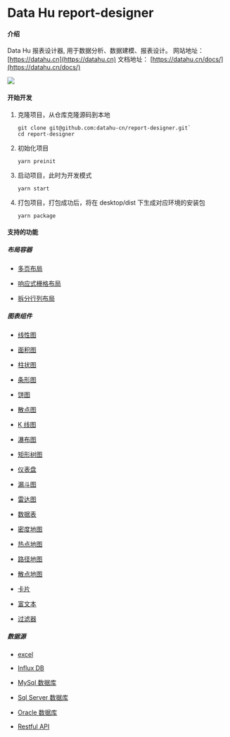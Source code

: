 # Data Hu report-designer

#### 介绍

Data Hu 报表设计器, 用于数据分析、数据建模、报表设计。
网站地址： [https://datahu.cn](https://datahu.cn)
文档地址： [https://datahu.cn/docs/](https://datahu.cn/docs/)

![](/datahu.gif)

#### 开始开发

1. 克隆项目，从仓库克隆源码到本地

   ```
   git clone git@github.com:datahu-cn/report-designer.git`
   cd report-designer
   ```

2. 初始化项目

   ```
   yarn preinit
   ```

3. 启动项目，此时为开发模式

   ```
   yarn start
   ```

4. 打包项目，打包成功后，将在 desktop/dist 下生成对应环境的安装包

   ```
   yarn package
   ```

#### 支持的功能

##### 布局容器

- [多页布局](https://datahu.cn/docs/chart/page-layout)

- [响应式栅格布局](https://datahu.cn/docs/chart/grid-layout)

- [拆分行列布局](https://datahu.cn/docs/chart/split-layout)

##### 图表组件

- [线性图](https://datahu.cn/docs/chart/line-chart)

- [面积图](https://datahu.cn/docs/chart/area-chart)

- [柱状图](https://datahu.cn/docs/chart/bar-chart)

- [条形图](https://datahu.cn/docs/chart/bar-horizontal-chart)

- [饼图](https://datahu.cn/docs/chart/pie-chart)

- [散点图](https://datahu.cn/docs/chart/scatter-chart)

- [K 线图](https://datahu.cn/docs/chart/candlestick-chart)

- [瀑布图](https://datahu.cn/docs/chart/waterfall-chart)

- [矩形树图](https://datahu.cn/docs/chart/treemap-chart)

- [仪表盘](https://datahu.cn/docs/chart/gauge-chart)

- [漏斗图](https://datahu.cn/docs/chart/funnel-chart)

- [雷达图](https://datahu.cn/docs/chart/radar-chart)

- [数据表](https://datahu.cn/docs/chart/data-table)

- [密度地图](https://datahu.cn/docs/chart/density-map-chart)

- [热点地图](https://datahu.cn/docs/chart/heat-amap-chart)

- [路径地图](https://datahu.cn/docs/chart/lines-amap-chart)

- [散点地图](https://datahu.cn/docs/chart/scatter-amap-chart)

- [卡片](https://datahu.cn/docs/chart/card)

- [富文本](https://datahu.cn/docs/chart/rich-text)

- [过滤器](https://datahu.cn/docs/chart/simple-slicer)

##### 数据源

- [excel](https://datahu.cn/docs/datasource/excel)

- [Influx DB](https://datahu.cn/docs/datasource/influx)

- [MySql 数据库](https://datahu.cn/docs/datasource/mysql)

- [Sql Server 数据库](https://datahu.cn/docs/datasource/sqlserver)

- [Oracle 数据库](https://datahu.cn/docs/datasource/oracle)

- [Restful API](https://datahu.cn/docs/datasource/restful)
